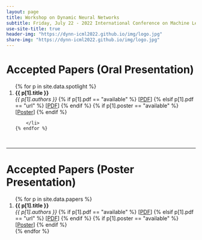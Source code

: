 ```yaml
---
layout: page
title: Workshop on Dynamic Neural Networks
subtitle: Friday, July 22 - 2022 International Conference on Machine Learning - Baltimore, MD
use-site-title: true
header-img: "https://dynn-icml2022.github.io/img/logo.jpg"
share-img: "https://dynn-icml2022.github.io/img/logo.jpg"
---
```


# Accepted Papers (Oral Presentation)

<div class="container">
  <ol>
    {% for p in site.data.spotlight %}
        <li id="{{ p[0] }}">
            <b>{{ p[1].title }}</b>
            <br>
            <i>{{ p[1].authors }}</i>
            {% if p[1].pdf == "available" %}
              [<a href="{{ site.baseurl }}/spapers/{{ p[0] }}.pdf">PDF</a>]
            {% elsif p[1].pdf == "url" %}
              [<a href="{{p[1].url}}">PDF</a>]
            {% endif %}
            {% if p[1].poster == "available" %}
              [<a href="{{ site.baseurl }}/sposters/{{ p[0] }}.pdf">Poster</a>]
            {% endif %}
            

        </li>
    {% endfor %}

<br>  
  </ol>
</div>

<hr>

# Accepted Papers (Poster Presentation)

<div class="container">
  <ol>
    {% for p in site.data.papers %}
        <li id="{{ p[0] }}">
            <b>{{ p[1].title }}</b>
            <br>
            <i>{{ p[1].authors }}</i>
            {% if p[1].pdf == "available" %}
              [<a href="{{ site.baseurl }}/papers/{{ p[0] }}.pdf">PDF</a>]
            {% elsif p[1].pdf == "url" %}
              [<a href="{{p[1].url}}">PDF</a>]
            {% endif %}
            {% if p[1].poster == "available" %}
              [<a href="{{ site.baseurl }}/posters/{{ p[0] }}.pdf">Poster</a>]
            {% endif %}
        </li>
    {% endfor %}

<br>  
  </ol>
</div>
